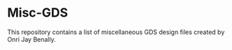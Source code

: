 # Misc-GDS
This repository contains a list of miscellaneous GDS design files created by Onri Jay Benally.
